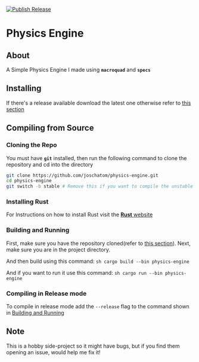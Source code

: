[![Publish Release](https://github.com/joschatom/physics-engine/actions/workflows/publish_release.yml/badge.svg?branch=stable)](https://github.com/joschatom/physics-engine/actions/workflows/publish_release.yml)

# Physics Engine

## About
A Simple Physics Engine I made using **`macroquad`** and **`specs`**

## Installing
If there's a release available download the latest one otherwise refer to [this section](#compiling-from-source)

## Compiling from Source

### Cloning the Repo
You must have **`git`** installed, then run the following command to clone the repository and cd into the directory

```sh
git clone https://github.com/joschatom/physics-engine.git
cd physics-engine
git switch -b stable # Remove this if you want to compile the unstable codebase.
```

### Installing Rust
For Instructions on how to install Rust visit the [**Rust** website](https://www.rust-lang.org)

### Building and Running
First, make sure you have the repository cloned(refer to [this section](#cloning-the-repo)).
Next, make sure you are in the project directory.

And then build using this command: ```sh
cargo build --bin physics-engine```

And if you want to run it use this command: ```sh
cargo run --bin physics-engine```

### Compiling in **Release** mode
To compile in release mode add the `--release` flag to the command shown in [Building and Running](#builing-and-running)

## Note
This is a hobby side-project so it might have bugs, but if you find them opening an issue, would help me fix it!

